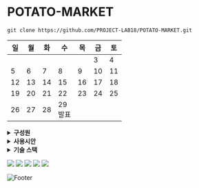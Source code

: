 # POTATO-MARKET

```
git clone https://github.com/PROJECT-LAB18/POTATO-MARKET.git
```

|일|월|화|수|목|금|토|
|-----|-----|-----|-----|-----|-----|-----|
||||||3|4|
|5|6|7|8|9|10|11|
|12|13|14|15|16|17|18|
|19|20|21|22|23|24|25|
|26|27|28|29<br>발표||||
<details>
<summary><b>구성원</b></summary>

- 김동률 (팀장)
- 김미경
- 배상우
- 안유진
- 이성령
</details>

<details>
<summary><b>사용시안</b></summary>

 - 당근마켓
 
 <a href="https://www.figma.com/file/xtU5V80ij5tNHG8fyJ1AF2/%EB%8B%B9%EA%B7%BC%EB%A7%88%EC%BC%93-(LAB-18)-%ED%94%84%EB%A1%9C%EC%A0%9D%ED%8A%B8?node-id=0%3A1&t=4lGI0XGK1tHDhegh-0" target="_blank">피그마 시안</a>
</details>

<details>
<summary><b>기술 스택</b></summary>

><details>
><summary><b> React</b></summary>
>리액트 기반 파이널 프로젝트
></details>
 
><details>
><summary><b> Vite</b></summary>
>빠른 실행속도, CRA대비 가벼워서 vite를 사용
></details>

><details>
><summary><b> firebase</b></summary>
>서버 구축 없이도 애플리케이션 개발에 필요한 
>
>백엔드 기능들을 쉽게 구현할 수 있어서 **firebase를** 사용
></details>


><details>
><summary><b>recoil</b></summary>
>상태 관리를 위한 도구로 저희는 **recoil을** 선택했습니다.
>
>redux나 recoil과 같은 라이브러리를 사용할지 Context API를 사용할 지에 대한 
>
>토론을 긴 시간 했습니다.
>
> React의 기본을 다지기 위한 용도로 Context API를 선택하려는 의견과, 
>
>통용적으로 많이 사용하고 있는 라이브러리를 선택하려는 의견 사이에 고민이 길어져, 
>
>서재원 멘토님께 직접 질문하고 조언을 받았습니다.
>
>멘토님께서는 Context API는 recoil 에 비해 
>
>사용성이 너무나도 떨어진다 
>
>상태 관리의 동작원리는 가볍게 학습하고 이번 기회에 
>
>라이브러리를 이용해보는 것이 좋은 경험이 될 것 같다는 것. 그리고 (주스탠드,조타이) 같은 다른 라이브러리들의 존재를 알려주셨습니다. 그렇게 라이브러리 중 투표를 진행해
>
>최종적으로 recoil을 채택
</details>

</details>

<img src="https://img.shields.io/badge/javascript-white?style=flat-square&logo=javascript&logoColor=black"/> <img src="https://img.shields.io/badge/React-gray?style=flat-square&logo=react&logoColor=white"/> <img src="https://img.shields.io/badge/Firebase-red?style=flat-square&logo=firebase&logoColor=black"/> <img src="https://img.shields.io/badge/Vite-blue?style=flat-square&logo=vite&logoColor=white"/> <img src="https://img.shields.io/badge/recoil-green?style=flat-square&logo=recoil&logoColor=black"/> 

![Footer](https://capsule-render.vercel.app/api?type=waving&color=auto&height=200&section=footer)
